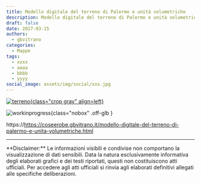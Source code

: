 ```yaml
---
title: Modello digitale del terreno di Palermo e unità volumetriche
description: Modello digitale del terreno di Palermo e unità volumetriche
draft: false
date: 2017-03-15
authors:
  - gbvitrano
categories:
  - Mappe
tags:
  - xxxx
  - aaaa
  - bbbb
  - yyyy
social_image: assets/img/social/xxx.jpg
---
```

<style>
.md-typeset code { background-color: #fff0;}  
.md-typeset pre>code { background-color: #fff0;}  
</style>
[![terreno](xxx.jpg "Modello digitale del terreno di Palermo e unità volumetriche" ){class="crop gray" align=left}](index.md)

![workinprogress](https://coseerobe.it/assets/img/workinprogress.jpg "Work in progress"){class="nobox" .off-glb }
<!-- more -->

https://https://coseerobe.gbvitrano.it/modello-digitale-del-terreno-di-palermo-e-unita-volumetriche.html
<hr>
**Disclaimer:** Le informazioni visibili e condivise non comportano la visualizzazione di dati sensibili. Data la natura esclusivamente informativa degli elaborati grafici e dei testi riportati, questi non costituiscono atti ufficiali. Per accedere agli atti ufficiali si rinvia agli elaborati definitivi allegati alle specifiche deliberazioni.